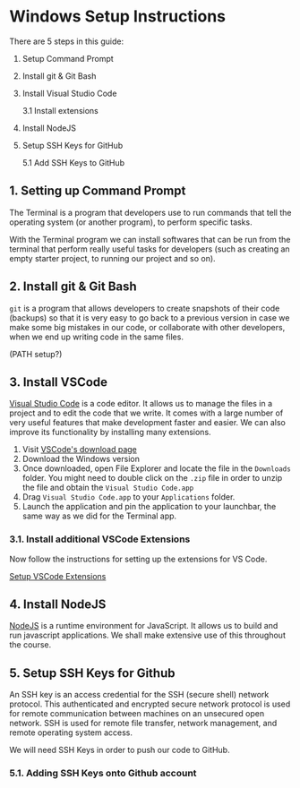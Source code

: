 # Windows Setup Instructions

There are 5 steps in this guide:

1. Setup Command Prompt
2. Install git & Git Bash
3. Install Visual Studio Code

   3.1 Install extensions

4. Install NodeJS
5. Setup SSH Keys for GitHub

   5.1 Add SSH Keys to GitHub

## 1. Setting up Command Prompt

The Terminal is a program that developers use to run commands that tell the operating system (or another program), to perform specific tasks.

With the Terminal program we can install softwares that can be run from the terminal that perform really useful tasks for developers (such as creating an empty starter project, to running our project and so on).

## 2. Install git & Git Bash

`git` is a program that allows developers to create snapshots of their code (backups) so that it is very easy to go back to a previous version in case we make some big mistakes in our code, or collaborate with other developers, when we end up writing code in the same files.

(PATH setup?)

## 3. Install VSCode

[Visual Studio Code](https://code.visualstudio.com) is a code editor. It allows us to manage the files in a project and to edit the code that we write. It comes with a large number of very useful features that make development faster and easier. We can also improve its functionality by installing many extensions.

1. Visit [VSCode's download page](https://code.visualstudio.com/download)
2. Download the Windows version
3. Once downloaded, open File Explorer and locate the file in the `Downloads` folder. You might need to double click on the `.zip` file in order to unzip the file and obtain the `Visual Studio Code.app`
4. Drag `Visual Studio Code.app` to your `Applications` folder.
5. Launch the application and pin the application to your launchbar, the same way as we did for the Terminal app.

### 3.1. Install additional VSCode Extensions

Now follow the instructions for setting up the extensions for VS Code.

[Setup VSCode Extensions](vscode-setup-instructions.md)

## 4. Install NodeJS

[NodeJS](https://nodejs.org/en/) is a runtime environment for JavaScript. It allows us to build and run javascript applications. We shall make extensive use of this throughout the course.

## 5. Setup SSH Keys for Github

An SSH key is an access credential for the SSH (secure shell) network protocol. This authenticated and encrypted secure network protocol is used for remote communication between machines on an unsecured open network. SSH is used for remote file transfer, network management, and remote operating system access.

We will need SSH Keys in order to push our code to GitHub.

### 5.1. Adding SSH Keys onto Github account

